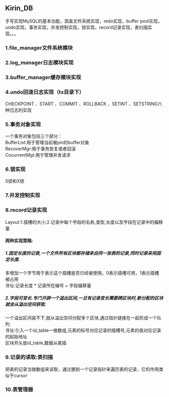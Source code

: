 ## Kirin_DB

手写实现MySQL的基本功能，涵盖文件系统实现，redo实现，buffer pool实现，undo实现，事务实现，并发控制实现，锁实现，record记录实现，表扫描实现。。。

### 1.file_manager文件系统模块

### 2.log_manager日志模块实现

### 3.buffer_manager缓存模块实现

### 4.undo回滚日志实现（tx目录下）

CHECKPOINT 、START 、COMMIT 、ROLLBACK 、SETINT 、SETSTRING六种日志的实现

### 5.事务对象实现

一个事务对象包括三个部分：
</br>
BufferList:用于管理当前被pin的buffer对象
</br>
RecoverMgr:用于事务恢复或者回滚
</br>
CocurrentMgt:用于管理并发请求

### 6.锁实现

S锁和X锁

### 7.并发控制实现

### 8.record记录实现

Layout:1.插槽的大小;2.记录中每个字段的名称,类型,长度以及字段在记录中的偏移量
</br>

#### 两种实现策略:

##### 1.固定长度的记录,一个文件所有区块都存储来自同一张表的记录,同时记录采用固定长度.

多增加一个字节用于表示这个插槽是否已经被使用。0表示插槽可用，1表示插槽被占用
</br>
寻址:记录长度 * 记录所在编号 + 字段偏移量

##### 2.字段可变长.专门开辟一个溢出区间,一旦有记录变长需要跨区块时,新分配的区块就会从溢出空间获取.

一个溢出区间装不下,就从溢出空间分配多个区块,通过指针链接在一起形成一个队列.
</br>
寻址:引入一个id_table一维数组,元素的标号对应记录的插槽号,元素的值对应记录的起始地址
</br>
区块开头放id_table,数据从尾插

### 9.记录的读取:表扫描
把表的记录当做数组来读取，通过挪到一个记录指针来遍历表的记录，它的作用类似于cursor
### 10.表管理器
